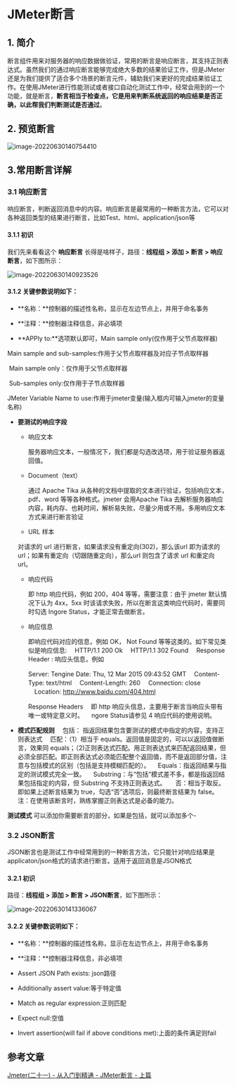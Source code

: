# JMeter断言

## 1. 简介

断言组件用来对服务器的响应数据做验证，常用的断言是响应断言，其支持正则表达式。虽然我们的通过响应断言能够完成绝大多数的结果验证工作，但是JMeter还是为我们提供了适合多个场景的断言元件，辅助我们来更好的完成结果验证工作。在使用JMeter进行性能测试或者接口自动化测试工作中，经常会用到的一个功能，就是断言，**断言相当于检查点，它是用来判断系统返回的响应结果是否正确，以此帮我们判断测试是否通过**。

## 2. 预览断言

![image-20220630140754410](https://zszblog.oss-cn-beijing.aliyuncs.com/zszblog/image-20220630140754410.png)

## 3.常用断言详解

### 3.1 响应断言

响应断言，判断返回消息中的内容。响应断言是最常用的一种断言方法，它可以对各种返回类型的结果进行断言，比如Test、html、application/json等

#### 3.1.1 初识

我们先来看看这个 **响应断言** 长得是啥样子，路径：**线程组 > 添加 > 断言 > 响应断言**，如下图所示： 

![image-20220630140923526](https://zszblog.oss-cn-beijing.aliyuncs.com/zszblog/image-20220630140923526.png)

#### 3.1.2 关键参数说明如下：

- **名称：**控制器的描述性名称，显示在左边节点上，并用于命名事务 

- **注释：**控制器注释信息，非必填项 

- **APPly to:**选项默认即可，Main sample only(仅作用于父节点取样器)

 Main sample and sub-samples:作用于父节点取样器及对应子节点取样器

​         Main sample only：仅作用于父节点取样器

​         Sub-samples only:仅作用于子节点取样器

 JMeter Variable Name to use:作用于jmeter变量(输入框内可输入jmeter的变量名称)

- **要测试的响应字段**

  - 响应文本

    服务器响应文本，一般情况下，我们都是勾选改选项，用于验证服务器返回值。

  - Document（text）

    通过 Apache Tika 从各种的文档中提取的文本进行验证，包括响应文本，pdf、word 等等各种格式。jmeter 会用Apache Tika 去解析服务器响应内容，耗内存、也耗时间，解析易失败，尽量少用或不用。多用响应文本方式来进行断言验证

  -  URL 样本

    对请求的 url 进行断言，如果请求没有重定向(302)，那么该url 即为请求的 url；如果有重定向（切跟随重定向），那么url 则包含了请求 url 和重定向 url。

  - 响应代码

    即 http 响应代码，例如 200，404 等等，需要注意：由于 jmeter 默认情况下认为 4xx，5xx 时该请求失败，所以在断言这类响应代码时，需要同时勾选 Ingore Status，才能正常去做断言。

  - 响应信息

    即响应代码对应的信息，例如 OK， Not Found 等等这类的。如下常见类似是响应信息: 　HTTP/1.1 200 Ok 　HTTP/1.1 302 Found 　Response Header : 响应头信息，例如

    Server: Tengine Date: Thu, 12 Mar 2015 09:43:52 GMT 　Content-Type: text/html 　Content-Length: 260 　Connection: close 　Location: http://www.baidu.com/404.html

    Response Headers 　即 http 响应头信息，主要用于断言当响应头带有唯一或特定意义时。 　ngore Status请参见 4 响应代码的使用说明。

- **模式匹配规则** 　包括： 指返回结果包含要测试的模式中指定的内容，支持正则表达式 　匹配：（1）相当于 equals。返回值是固定的，可以以返回值做断言，效果同 equals；（2)正则表达式匹配。用正则表达式来匹配返回结果，但必须全部匹配。即正则表达式必须能匹配整个返回值，而不是返回部分值，注意与包括模式的区别（包括是支持模糊匹配的）。 　Equals：指返回结果与指定的测试模式完全一致。 　Substring：与“包括”模式差不多，都是指返回结果包括指定的内容，但 Substring 不支持正则表达式。 　 否：相当于取反。即如果上述断言结果为 true，勾选“否”选项后，则最终断言结果为 false。 注：在使用该断言时，熟练掌握正则表达式是必备的能力。

**测试模式** 可以添加你需要断言的部分，如果是包括，就可以添加多个- 

### 3.2 JSON断言

JSON断言也是测试工作中经常用到的一种断言方法，它只能针对响应结果是applicaton/json格式的请求进行断言。适用于返回消息是JSON格式

#### 3.2.1 初识

路径：**线程组 > 添加 > 断言 > JSON断言**，如下图所示： 

![image-20220630141336067](https://zszblog.oss-cn-beijing.aliyuncs.com/zszblog/image-20220630141336067.png)

#### 3.2.2 关键参数说明如下：

- **名称：**控制器的描述性名称，显示在左边节点上，并用于命名事务 

- **注释：**控制器注释信息，非必填项 

- Assert JSON Path exists: json路径

- Additionally assert value:等于特定值

- Match as regular expression:正则匹配

- Expect null:空值

- Invert assertion(will fail if above conditions met):上面的条件满足则fail

## 参考文章

[Jmeter(二十一) - 从入门到精通 - JMeter断言 - 上篇](https://cloud.tencent.com/developer/inventory/1923/article/1680639)